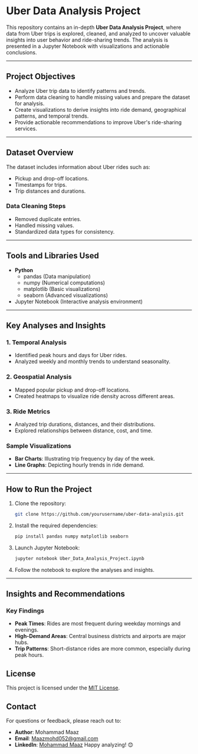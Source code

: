 # Uber Data Analysis Project

This repository contains an in-depth **Uber Data Analysis Project**, where data from Uber trips is explored, cleaned, and analyzed to uncover valuable insights into user behavior and ride-sharing trends. The analysis is presented in a Jupyter Notebook with visualizations and actionable conclusions.

---

## Project Objectives

- Analyze Uber trip data to identify patterns and trends.
- Perform data cleaning to handle missing values and prepare the dataset for analysis.
- Create visualizations to derive insights into ride demand, geographical patterns, and temporal trends.
- Provide actionable recommendations to improve Uber's ride-sharing services.

---

## Dataset Overview

The dataset includes information about Uber rides such as:
- Pickup and drop-off locations.
- Timestamps for trips.
- Trip distances and durations.

### Data Cleaning Steps
- Removed duplicate entries.
- Handled missing values.
- Standardized data types for consistency.

---

## Tools and Libraries Used

- **Python**
  - pandas (Data manipulation)
  - numpy (Numerical computations)
  - matplotlib (Basic visualizations)
  - seaborn (Advanced visualizations)
- Jupyter Notebook (Interactive analysis environment)

---

## Key Analyses and Insights

### 1. Temporal Analysis
- Identified peak hours and days for Uber rides.
- Analyzed weekly and monthly trends to understand seasonality.

### 2. Geospatial Analysis
- Mapped popular pickup and drop-off locations.
- Created heatmaps to visualize ride density across different areas.

### 3. Ride Metrics
- Analyzed trip durations, distances, and their distributions.
- Explored relationships between distance, cost, and time.

### Sample Visualizations
- **Bar Charts**: Illustrating trip frequency by day of the week.
- **Line Graphs**: Depicting hourly trends in ride demand.

---

## How to Run the Project

1. Clone the repository:
   ```bash
   git clone https://github.com/yourusername/uber-data-analysis.git
   ```

2. Install the required dependencies:
   ```bash
   pip install pandas numpy matplotlib seaborn 
   ```

3. Launch Jupyter Notebook:
   ```bash
   jupyter notebook Uber_Data_Analysis_Project.ipynb
   ```

4. Follow the notebook to explore the analyses and insights.

---

## Insights and Recommendations

### Key Findings
- **Peak Times**: Rides are most frequent during weekday mornings and evenings.
- **High-Demand Areas**: Central business districts and airports are major hubs.
- **Trip Patterns**: Short-distance rides are more common, especially during peak hours.

## License

This project is licensed under the [MIT License](LICENSE).

## Contact

For questions or feedback, please reach out to:
- **Author**: Mohammad Maaz
- **Email**: [Maazmohd052@gmail.com](mailto:Maazmohd052@gmail.com)
- **LinkedIn**: [Mohammad Maaz](https://www.linkedin.com/in/mohd-maaz-534012235)
Happy analyzing! 😊
